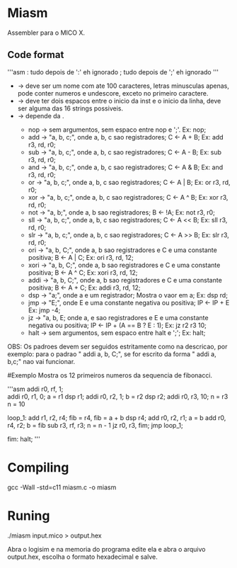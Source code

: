 # Miasm
Assembler para o MICO X.

## Code format
'''asm
<label>:         tudo depois de ':' eh ignorado
  <inst> <args>; tudo depois de ';' eh ignorado
'''

* <label> -> deve ser um nome com ate 100 caracteres, letras minusculas apenas,
pode conter numeros e undescore, exceto no primeiro caractere.
* <inst> -> deve ter dois espacos entre o inicio da inst e o inicio da linha, deve ser alguma das 16 strings possiveis.
* <args> -> depende da <inst>.
    * nop -> sem argumentos, sem espaco entre nop e ';'. Ex: nop;
    * add -> "a, b, c;", onde a, b, c sao registradores; C <- A + B; Ex: add r3, rd, r0;
    * sub -> "a, b, c;", onde a, b, c sao registradores; C <- A - B; Ex: sub r3, rd, r0;
    * and -> "a, b, c;", onde a, b, c sao registradores; C <- A & B; Ex: and r3, rd, r0;
    * or -> "a, b, c;", onde a, b, c sao registradores; C <- A | B; Ex: or r3, rd, r0;
    * xor -> "a, b, c;", onde a, b, c sao registradores; C <- A ^ B; Ex: xor r3, rd, r0;
    * not -> "a, b;", onde a, b sao registradores; B <- !A; Ex: not r3, r0;
    * sll -> "a, b, c;", onde a, b, c sao registradores; C <- A << B; Ex: sll r3, rd, r0;
    * slr -> "a, b, c;", onde a, b, c sao registradores; C <- A >> B; Ex: slr r3, rd, r0;
    * ori -> "a, b, C;", onde a, b sao registradores e C e uma constante positiva; B <- A | C; Ex: ori r3, rd, 12;
    * xori -> "a, b, C;", onde a, b sao registradores e C e uma constante positiva; B <- A ^ C; Ex: xori r3, rd, 12;
    * addi -> "a, b, C;", onde a, b sao registradores e C e uma constante positiva; B <- A + C; Ex: addi r3, rd, 12;
    * dsp -> "a;", onde a e um registrador; Mostra o vaor em a; Ex: dsp rd;
    * jmp -> "E;", onde E e uma constante negativa ou positiva; IP <- IP + E Ex: jmp -4;
    * jz -> "a, b, E; onde a, e sao registradores e E e uma constante negativa ou positiva;
        IP <- IP + (A == B ? E : 1); Ex: jz r2 r3 10;
    * halt -> sem argumentos, sem espaco entre halt e ';'; Ex: halt;

OBS: Os padroes devem ser seguidos estritamente como na descricao, por exemplo:
para o padrao "  addi a, b, C;", se for escrito da forma "  addi a,  b,c;" nao vai funcionar.

#Exemplo
Mostra os 12 primeiros numeros da sequencia de fibonacci.

'''asm
  addi r0, rf, 1;  
  addi r0, r1, 0;   a = r1
  dsp r1;
  addi r0, r2, 1;   b = r2
  dsp r2;
  addi r0, r3, 10;  n = r3 n = 10


loop_1:
  add r1, r2, r4;   fib = r4, fib = a + b
  dsp r4;
  add r0, r2, r1;   a = b
  add r0, r4, r2;   b = fib
  sub r3, rf, r3;   n = n - 1
  jz r0, r3, fim;
  jmp loop_1;

  
fim:
  halt;
'''
# Compiling
gcc -Wall -std=c11 miasm.c -o miasm

# Runing
./miasm input.mico > output.hex

Abra o logisim e na memoria do programa edite ela e abra o arquivo output.hex, escolha o formato hexadecimal e salve.


